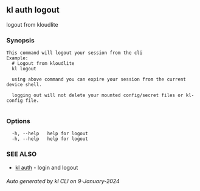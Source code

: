 ## kl auth logout

logout from kloudlite

### Synopsis

```
This command will logout your session from the cli
Example:
  # Logout from kloudlite
  kl logout

  using above command you can expire your session from the current device shell.

  logging out will not delete your mounted config/secret files or kl-config file.
	
```

### Options

```
  -h, --help   help for logout
  -h, --help   help for logout
```

### SEE ALSO

* [kl auth](kl_auth.md)  - login and logout

###### Auto generated by kl CLI on 9-January-2024
